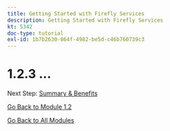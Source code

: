 ```yaml
---
title: Getting Started with Firefly Services
description: Getting Started with Firefly Services
kt: 5342
doc-type: tutorial
exl-id: 1b7b2630-864f-4982-be5d-c46b760739c3
---
```

# 1.2.3 ...


Next Step: [Summary & Benefits](./summary.md)

[Go Back to Module 1.2](./automation.md)

[Go Back to All Modules](./../../../overview.md)
